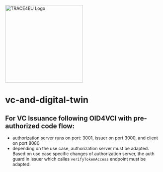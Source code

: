<img src="https://trace4eu.eu/wp-content/uploads/2023/09/Logo_TRACE4EU_horizontal_positive_RGB.png" width="250" alt="TRACE4EU Logo">

# vc-and-digital-twin

## For VC Issuance following OID4VCI with pre-authorized code flow:
- authorization server runs on port: 3001, issuer on port 3000, and client on port 8080
- depending on the use case, authorization server must be adapted. Based on use case specific changes of authorization server, the auth guard in issuer which calles ``verifyTokenAccess`` endpoint must be adapted.
